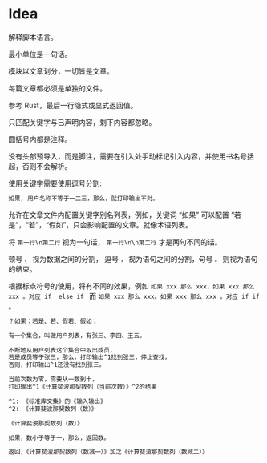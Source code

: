 # Idea 

解释脚本语言。

最小单位是一句话。

模块以文章划分，一切皆是文章。

每篇文章都必须是单独的文件。

参考 Rust，最后一行隐式或显式返回值。

只匹配关键字与已声明内容，剩下内容都忽略。

圆括号内都是注释。

没有头部预导入，而是脚注，需要在引入处手动标记引入内容，并使用书名号括起，否则不会解析。

使用关键字需要使用逗号分割:

```txt
如果, 用户名称不等于一二三，那么，就打印输出不对。
```

允许在文章文件内配置关键字别名列表，例如，关键词 “如果” 可以配置 “若是”，“若”，“假如”，只会影响配置的文章。就像术语列表。

将 `第一行\n第二行` 视为一句话， `第一行\n\n第二行` 才是两句不同的话。

顿号 `、` 视为数据之间的分割， 逗号 `，` 视为语句之间的分割，句号 `。` 则视为语句的结束。

根据标点符号的使用，将有不同的效果，例如 `如果 xxx 那么 xxx，如果 xxx 那么 xxx 。对应 if  else if ` 而 `如果 xxx 那么 xxx。如果 xxx 那么 xxx 。对应 if if `。


```txt
？如果：若是、若、假若、假如；

有一个集合，叫做用户列表，有张三、李四、王五。

不断地从用户列表这个集合中取出成员，
若是成员等于张三，那么，打印输出^1找到张三，停止查找，
否则，打印输出^1还没有找到张三。

当前次数为零，需要从一数到十，
打印输出^1《计算斐波那契数列（当前次数）》^2的结果

^1: 《标准库文集》的《输入输出》
^2: 《计算斐波那契数列（数）》
```

```txt
《计算斐波那契数列（数）》

如果，数小于等于一，那么，返回数。 

返回，《计算斐波那契数列（数减一）》加之《计算斐波那契数列（数减二）》
```

